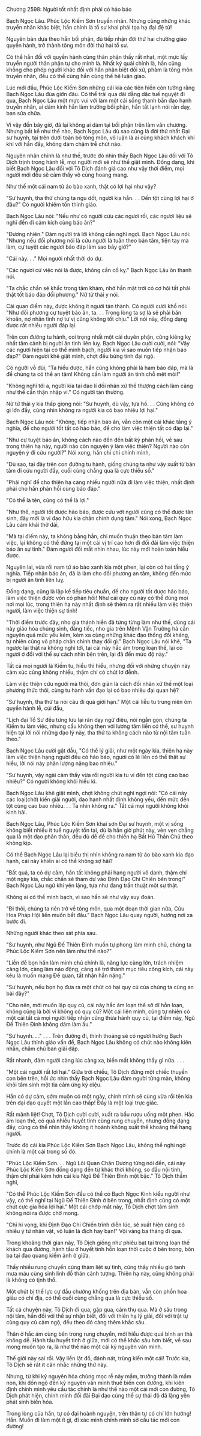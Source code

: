 




Chương 2598: Người tốt nhất định phải có hảo báo


Bạch Ngọc Lâu. Phúc Lộc Kiếm Sơn truyền nhân. Nhưng cùng những khác truyền nhân khác biệt, hắn chính là tổ sư khai phái tọa hạ đại đệ tử!

Nguyên bản dựa theo hắn bối phận, đủ tiếp nhận đời thứ hai chưởng giáo quyền hành, trở thành tông môn đời thứ hai tổ sư.

Có thể hắn đối với quyền hành cùng thân phận thấy rất nhạt, một mực lấy truyền người thân phận tự cho mình là. Nhất kỳ quái chính là, hắn cũng không cho phép người khác đối với hắn phân biệt đối xử, phàm là tông môn truyền nhân, đều có thể cùng hắn cùng thế hệ luận giao.

Lúc mới đầu, Phúc Lộc Kiếm Sơn những cái kia các tiên hiền còn tưởng rằng Bạch Ngọc Lâu đùa giỡn đâu. Có thể trải qua dài dằng dặc tuế nguyệt đi qua, Bạch Ngọc Lâu một mực vui với làm một cái sống thanh bần đạo hạnh truyền nhân, ai dám kính hắn làm trưởng bối phận, hắn tất lạnh nói răn dạy, ban sửa chữa.

Vì vậy đến bây giờ, đã lại không ai dám tại bối phận trên làm văn chương. Nhưng bất kể như thế nào, Bạch Ngọc Lâu dù sao cũng là đời thứ nhất Đại sư huynh, tại trên dưới toàn bộ tông môn, vô luận là ai cũng khách khách khí khí với hắn đấy, không dám chậm trễ chút nào.

Nguyên nhân chính là như thế, trước đó nhìn thấy Bạch Ngọc Lâu đối với Tô Dịch trịnh trọng hành lễ, mọi người mới sẽ như thế giật mình. Đồng dạng, khi biết Bạch Ngọc Lâu đối với Tô Dịch đánh giá cao như vậy thời điểm, mọi người mới đều sẽ cảm thấy vô cùng hoang mang.

Như thế một cái nam tử áo bào xanh, thật có lợi hại như vậy?

"Sư huynh, tha thứ chúng ta ngu dốt, người kia hắn. . . Đến tột cùng lợi hại ở đâu?" Có người khiêm tốn thỉnh giáo.

Bạch Ngọc Lâu nói: "Nếu như có người cứu các ngươi rồi, các ngươi liệu sẽ nghĩ đến đi cảm kích cùng báo ân?"

"Đương nhiên." Đám người trả lời không cần nghĩ ngợi. Bạch Ngọc Lâu nói: "Nhưng nếu đối phương nói là cứu người là tuân theo bản tâm, tiện tay mà làm, cự tuyệt các ngươi báo đáp làm sao bây giờ?"

"Cái này. . ." Mọi người nhất thời do dự.

"Các ngươi cứ việc nói là được, không cần cố kỵ." Bạch Ngọc Lâu ôn thanh nói.

"Ta chắc chắn sẽ khắc trong tâm khảm, nhớ hắn mặt trời có cơ hội tất phải thật tốt báo đáp đối phương." Nữ tử thải y nói.

Cái quan điểm này, được không ít người tán thành. Có người cười khổ nói: "Như đối phương cự tuyệt báo ân, ta. . . Trong lòng ta sợ là sẽ phải băn khoăn, nợ nhân tình nợ tư vị cũng không tốt chịu." Lời nói này, đồng dạng được rất nhiều người đáp lại.

Trên con đường tu hành, coi trọng nhất một cái duyên phận, cũng kiêng kỵ nhất tâm cảnh bị người ân tình liên luỵ. Bạch Ngọc Lâu cười cười, nói: "Vậy các ngươi hiện tại có thể minh bạch, người kia vì sao muốn tiếp nhận báo đáp?" Đám người khẽ giật mình, chợt đều bừng tỉnh đại ngộ.

Có người vỗ đùi, "Ta hiểu được, hắn cũng không phải là ham báo đáp, mà là để chúng ta có thể an tâm! Không cần làm người ân tình chỗ mệt mỏi!"

"Không nghĩ tới a, người kia tại đạo lí đối nhân xử thế thượng cách làm càng như thế cẩn thận nhập vi." Có người tán thưởng.

Nữ tử thải y kia thấp giọng nói: "Sư huynh, dù vậy, tựa hồ. . . Cũng không có gì lớn đấy, cũng nhìn không ra người kia có bao nhiêu lợi hại."

Bạch Ngọc Lâu nói: "Không, tiếp nhận báo ân, vẫn còn một cái khác tầng ý nghĩa, để cho người tốt tất có hảo báo, để cho làm việc thiện tất có đáp lại."

"Như cự tuyệt báo ân, không cách nào đến đến bất kỳ phản hồi, về sau trong thiên hạ này, người nào còn nguyện ý làm việc thiện? Người nào còn nguyện ý đi cứu người?" Nói xong, hắn chỉ chỉ chính mình,

"Dù sao, tại đây trên con đường tu hành, giống chúng ta như vậy xuất từ bản tâm đi cứu người đấy, cuối cùng chẳng qua là cực thiểu số."

"Phải nghĩ để cho thiên hạ càng nhiều người nữa đi làm việc thiện, nhất định phải cho hắn phản hồi cùng báo đáp."

"Có thể là tên, cũng có thể là lợi."

"Như thế, người tốt được hảo báo, được cứu vớt người cũng có thể được tân sinh, đây mới là vị đạo hữu kia chân chính dụng tâm." Nói xong, Bạch Ngọc Lâu cảm khái thở dài,

"Mà tại điểm này, ta không bằng hắn, chỉ muốn thuận theo bản tâm làm việc, lại không có thể đứng tại một cái vị trí cao hơn đi đối đãi làm việc thiện báo ân sự tình." Đám người đối mắt nhìn nhau, lúc này mới hoàn toàn hiểu được.

Nguyên lai, vừa rồi nam tử áo bào xanh kia một phen, lại còn có hai tầng ý nghĩa. Tiếp nhận báo ân, đã là làm cho đối phương an tâm, không đến mức bị người ân tình liên luỵ.

Đồng dạng, cũng là lập kế tiếp tiêu chuẩn, để cho người tốt được hảo báo, làm việc thiện được vốn có phản hồi! Như cái quy củ này có thể đúng mọi nơi mọi lúc, trong thiên hạ này nhất định sẽ thêm ra rất nhiều làm việc thiện người, làm việc thiện sự tình!

"Thời điểm trước đây, nho gia thánh hiền đã từng từng làm như thế, dùng cái này giáo hóa chúng sinh, đáng tiếc, nho gia trên Mệnh Vận Trường hà căn nguyên quá mức yếu kém, kém xa cùng những khác đạo thống đối kháng, tự nhiên cũng vô pháp chân chính thay đổi gì." Bạch Ngọc Lâu nói khẽ, "Ta ngược lại thật ra không nghĩ tới, tại cái này hắc ám trong loạn thế, lại có người ở đối với thế sự cách nhìn bên trên, lại đã đến mức độ này."

Tất cả mọi người là Kiếm tu, hiểu thì hiểu, nhưng đối với những chuyện này cảm xúc cũng không nhiều, thậm chí có chút lơ đễnh.

Làm việc thiện cứu người mà thôi, đơn giản là cách đối nhân xử thế một loại phương thức thôi, cùng tu hành vấn đạo lại có bao nhiêu đại quan hệ?

"Sư huynh, tha thứ ta nói câu đi quá giới hạn." Một cái liễu tu trung niên ôm quyền hành lễ, cúi đầu,

"Lịch đại Tổ Sư đều từng lưu lại răn dạy ngữ điệu, nói ngắn gọn, chúng ta Kiếm tu làm việc, nhưng cầu không thẹn với lương tâm liền có thể, sư huynh hiện tại lời nói những đạo lý này, tha thứ ta không cách nào từ nội tâm tuân theo."

Bạch Ngọc Lâu cười gật đầu, "Có thể lý giải, như một ngày kia, thiên hạ này làm việc thiện hạng người đều có hảo báo, ngươi có lẽ liền có thể thật sự hiểu, lời nói này phân lượng nặng bao nhiêu."

"Sư huynh, vậy ngài cảm thấy vừa rồi người kia tu vi đến tột cùng cao bao nhiêu?" Có người không khỏi hiếu kì.

Bạch Ngọc Lâu khẽ giật mình, chợt không chút nghĩ ngợi nói: "Có cái này các loại(chờ) kiến giải người, đạo hạnh nhất định không yếu, đến mức đến tột cùng cao bao nhiêu. . . Ta nhìn không ra." Tất cả mọi người không khỏi kinh hãi.

Bạch Ngọc Lâu, Phúc Lộc Kiếm Sơn khai sơn Đại sư huynh, một vị sống không biết nhiều ít tuế nguyệt tồn tại, dù là hắn giờ phút này, vẻn vẹn chẳng qua là một đạo phân thân, đều đủ để để cho thiên hạ Bất Hủ Thần Chủ theo không kịp.

Có thể Bạch Ngọc Lâu lại biểu thị nhìn không ra nam tử áo bào xanh kia đạo hạnh, cái này khiến ai có thể không sợ hãi?

"Bất quá, ta có dự cảm, hắn tất không phải hạng người vô danh, thậm chí một ngày kia, chắc chắn sẽ tham dự vào Định Đạo Chi Chiến bên trong!" Bạch Ngọc Lâu ngữ khí yên lặng, tựa như đang trần thuật một sự thật.

Không ai có thể minh bạch, vì sao hắn sẽ như vậy suy đoán.

"Đi thôi, chúng ta nên trở về tông môn, qua một đoạn thời gian nữa, Cửu Hoa Pháp Hội liền muốn bắt đầu." Bạch Ngọc Lâu quay người, hướng nơi xa bước đi.

Những người khác theo sát phía sau.

"Sư huynh, như Ngũ Đế Thiên Đình muốn tự phong làm minh chủ, chúng ta Phúc Lộc Kiếm Sơn nên làm như thế nào?"

"Liền để bọn hắn làm minh chủ chính là, năng lực càng lớn, trách nhiệm càng lớn, càng làm náo động, càng sẽ trở thành mục tiêu công kích, cái này kêu là muốn mang Đế quan, tất nhận hắn nặng."

"Sư huynh, nếu bọn họ đưa ra một chút có hại quy củ của chúng ta cùng an bài đây?"

"Cho nên, mới muốn lập quy củ, cái này hắc ám loạn thế sở dĩ hỗn loạn, không cũng là bởi vì không có quy củ? Một cái liên minh, cũng tự nhiên có một cái tất cả mọi người tiếp nhận cũng thừa hành quy củ, tại điểm này, Ngũ Đế Thiên Đình không dám làm ẩu."

"Sư huynh. . ." . . . Trên đường đi, thỉnh thoảng sẽ có người hướng Bạch Ngọc Lâu thỉnh giáo vấn đề, Bạch Ngọc Lâu không có chút nào không kiên nhẫn, chăm chú ban giải đáp.

Rất nhanh, đám người càng lúc càng xa, biến mất không thấy gì nữa. . . .

"Một cái người rất lợi hại." Giữa trời chiều, Tô Dịch đứng một chiếc thuyền con bên trên, hồi ức nhìn thấy Bạch Ngọc Lâu đám người từng màn, không khỏi tâm sinh một tia cảm ứng kỳ diệu.

Hắn có dự cảm, sớm muộn có một ngày, chính mình sẽ cùng vừa rồi tên kia trên đại đạo quyết một lần cao thấp! Đây là một loại trực giác.

Rất mãnh liệt! Chợt, Tô Dịch cười cười, xuất ra bầu rượu uống một phen. Hắc ám loạn thế, có quá nhiều huyết tinh cùng rung chuyển, nhưng đồng dạng đấy, cũng có thể nhìn thấy không ít hoành không xuất thế khoáng thế hạng người.

Trước đó cái kia Phúc Lộc Kiếm Sơn Bạch Ngọc Lâu, không thể nghi ngờ chính là một cái trong số đó.

"Phúc Lộc Kiếm Sơn. . . Ngũ Lôi Quan Chân Dương từng nói đến, cái này Phúc Lộc Kiếm Sơn đồng dạng đến từ khác thời không, so đấu nội tình, thậm chí phải kém hơn cái kia Ngũ Đế Thiên Đình một bậc." Tô Dịch thầm nghĩ,

"Có thể Phúc Lộc Kiếm Sơn đều có thể có Bạch Ngọc Kinh kiểu người như vậy, có thể nghĩ tại Ngũ Đế Thiên Đình ở bên trong, nhất định cũng có một chút cực gia hỏa lợi hại." Một cái chớp mắt này, Tô Dịch chợt tâm sinh không nói ra được chờ mong.

"Chỉ hi vọng, khi Định Đạo Chi Chiến trình diễn lúc, sẽ xuất hiện càng có nhiều ý tứ nhân vật, vô luận là địch hay bạn!" Vội vàng ba tháng đi qua.

Trong khoảng thời gian này, Tô Dịch giống như phiêu bạt tại trong loạn thế khách qua đường, hành tẩu ở huyết tinh hỗn loạn thời cuộc ở bên trong, bôn ba tại đao quang kiếm ảnh ở giữa.

Thấy nhiều rung chuyển cùng thảm liệt sự tình, cũng thấy nhiều gió tanh mưa máu cùng sinh linh đồ thán cảnh tượng. Thiên hạ này, cũng không phải là không có tịnh thổ.

Một chút bị thế lực cự đầu chưởng khống trên địa bàn, vẫn còn phồn hoa giàu có chi địa, có thể cuối cùng chẳng qua là cực thiểu số.

Tất cả chuyện này, Tô Dịch đi qua, gặp qua, cảm thụ qua. Mà ở sâu trong nội tâm, hắn đối với thế sự nhận biết, đối với thiên hạ lý giải, đối với trật tự cùng quy củ cảm ngộ, đều theo đó càng thêm khắc sâu.

Thân ở hắc ám cùng bên trong rung chuyển, mới hiểu được quá bình an thà không dễ. Hành tẩu huyết tinh ở giữa, mới có thể khắc sâu hơn biết, về sau mong muốn tạo ra, là như thế nào một cái kỷ nguyên văn minh.

Thế giới này sai rồi. Vậy liền lật đổ, đánh nát, trùng kiến một cái! Trước kia, Tô Dịch sẽ rất ít cân nhắc những thứ này.

Nhưng, từ khi kỷ nguyên hỏa chủng mọc rễ nảy mầm, trưởng thành là mầm non, khi đốn ngộ đến kỷ nguyên văn minh thuế biến con đường, khi kiên định chính mình yêu cầu tác chính là như thế nào một cái mới con đường, Tô Dịch phát hiện, chính mình đối đãi Đại đạo cùng thế sự thái độ đã lặng yên phát sinh biến hóa.

Trong lòng của hắn, tự có đại hoành nguyện, trên thân tự có chí lớn hướng! Hắn. Muốn đi làm một ít gì, đi xác minh chính mình sở cầu tác mới con đường!





